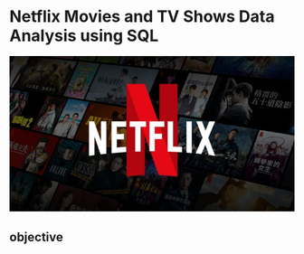 # Netflix Movies and TV Shows Data Analysis using SQL

![Netflix](https://github.com/ShivanisharmaF128/Netflix_sql_project/blob/main/netflix.github.jfif)


## objective
